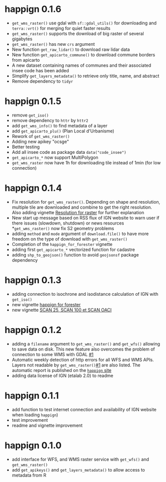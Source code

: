 # happign 0.1.6
* `get_wms_raster()` use gdal with `sf::gdal_utils()` for downloading and `terra::vrt()` for
merging for quiet faster results
* `get_wms_raster()` supports the download of big raster of several gigabytes
* `get_wms_raster()` has new `crs` argument
* New function `get_raw_lidar()` to download raw lidar data
* New function `get_apicarto_commune()` to download commune borders from apicarto
* A new dataset containing names of communes and their associated insee code has been added
* Simplify `get_layers_metadata()` to retrieve only title, name, and abstract
* Remove dependency to `tidyr`

# happign 0.1.5
* remove `get_iso()`
* remove dependency to `httr` by `httr2`
* add `get_wms_info()` to find metadata of a layer
* add `get_apicarto_plu()` (Plan Local d'Urbanisme)
* Rework of `get_wms_raster()`
* Adding new apikey "ocsge"
* Better testing
* Add all insee code as package data `data("code_insee")`
* `get_apicarto_*` now support MultiPolygon
* `get_wms_raster` now have 1h for downloading tile instead of 1min (for low connection)

# happign 0.1.4

* Fix resolution for `get_wms_raster()`. Depending on shape and resolution, multiple tile are downloaded and combine to get the right resolution. Also adding vignette [Resolution for raster](https://paul-carteron.github.io/happign/articles/web_only/resolution_for_raster.html) for further explanation
* New start up message based on RSS flux of IGN website to warn user if there issues (slowdown, shutdown) or news resources
*`get_wms_raster()` now fix S2 geometry problems
* adding `method` and `mode` argument of `download.file()` to have more freedom on the type of download with `get_wms_raster()`
* Completion of the `happign_for_forester` vignette
* adding first `get_apicarto_*` vectorized function for cadastre
* adding `shp_to_geojson()` function to avoid `geojsonsf` package dependency


# happign 0.1.3

* adding connection to isochrone and isodistance calculation of IGN with `get_iso()`
* new vignette [happign for forester](https://paul-carteron.github.io/happign/articles/web_only/happign_for_foresters.html)
* new vignette [SCAN 25, SCAN 100 et SCAN OACI](https://paul-carteron.github.io/happign/articles/SCAN_25_SCAN_100_SCAN_OACI.html)

# happign 0.1.2

* adding a `filename` argument to `get_wms_raster()` and `get_wfs()` allowing to save data on disk. This new feature also overcomes the problem of connection to some WMS with GDAL [#1](https://github.com/paul-carteron/happign/issues/1)
* Automatic weekly detection of http errors for all WFS and WMS APIs. Layers not readable by `get_wms_raster()`[#1](https://github.com/paul-carteron/happign/issues/1) are also listed. The automatic report is published on the [`happign` site](https://paul-carteron.github.io/happign/articles/web_only/Non_functional_APIs.html)
* adding data license of IGN (etalab 2.0) to readme

# happign 0.1.1

* add function to test internet connection and availability of IGN website when loading `happign`)
* test improvement
* readme and vignette improvement

# happign 0.1.0

* add interface for WFS, and WMS raster service with `get_wfs()` and `get_wms_raster()`
* add `get_apikeys()` and `get_layers_metadata()` to allow access to metadata from R 

